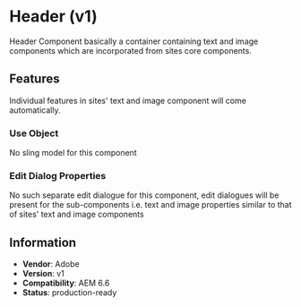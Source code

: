 <!--
Copyright 2021 Adobe

Licensed under the Apache License, Version 2.0 (the "License");
you may not use this file except in compliance with the License.
You may obtain a copy of the License at

    http://www.apache.org/licenses/LICENSE-2.0

Unless required by applicable law or agreed to in writing, software
distributed under the License is distributed on an "AS IS" BASIS,
WITHOUT WARRANTIES OR CONDITIONS OF ANY KIND, either express or implied.
See the License for the specific language governing permissions and
limitations under the License.
-->
Header (v1)
====
Header Component basically a container containing text and image components which are incorporated from sites core components.

## Features

<!-- * In-place editing
* Automatic reading of the page title from the current page, if no title text is defined
* HTML element configuration (`h1` - `h6`)
* Linkable to content pages, external URLs or page anchors
* Styles -->
Individual features in sites' text and image component will come automatically.
### Use Object
<!-- The Title component uses the `com.adobe.cq.wcm.core.components.models.Title` Sling model as its Use-object. -->
No sling model for this component

<!-- ### Component Policy Configuration Properties
The following configuration properties are used:

1. `./type` - defines the default HTML heading element type (`h1` - `h6`) this component will use for its rendering
2. `./linkDisabled` - defines whether or not the title link is disabled -->

### Edit Dialog Properties
<!-- The following properties are written to JCR for this Title component and are expected to be available as `Resource` properties:

1. `./jcr:title` - will store the text of the title to be rendered
2. `./type` - will store the HTML heading element type which will be used for rendering; if no value is defined, the component will fallback
to the value defined by the component's policy
3. `./linkURL` - will allow definition of a content page path, external URL or page anchor for linking the title.
4. `./id` - defines the component HTML ID attribute.
5. `./linkAccessibilityLabel` - defines an accessibility label for the the title's link.
6. `./linkTitleAttribute` - defines a title attribute for the the title's link. -->
No such separate edit dialogue for this component, edit dialogues will be present for the sub-components i.e. text and image properties similar to
that of sites' text and image components

<!-- ## Client Libraries
The component leverages `core.wcm.components.title.v2.editor` editor client library category that includes JavaScript
handling for dialog interaction. It is already included by its edit and design dialogs. -->

<!-- ## BEM Description
```
BLOCK cmp-title
    ELEMENT cmp-title__text
    ELEMENT cmp-title__link
``` -->

## Information
* **Vendor**: Adobe
* **Version**: v1
* **Compatibility**: AEM 6.6
* **Status**: production-ready


